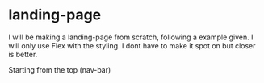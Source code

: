 # landing-page
I will be making a landing-page from scratch, following a example given.
I will only use Flex with the styling.
I dont have to make it spot on but closer is better.

Starting from the top (nav-bar)